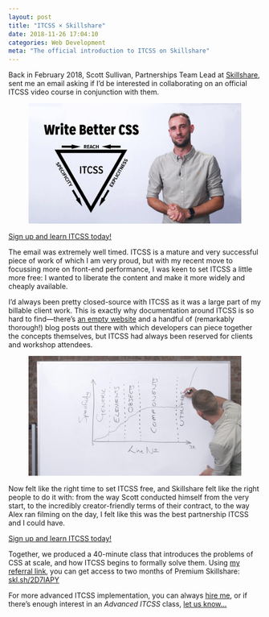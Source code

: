 ```yaml
---
layout: post
title: "ITCSS × Skillshare"
date: 2018-11-26 17:04:10
categories: Web Development
meta: "The official introduction to ITCSS on Skillshare"
---
```


Back in February 2018, Scott Sullivan, Partnerships Team Lead at
[Skillshare](https://skl.sh/2D7lAPY), sent me an email asking if I’d be
interested in collaborating on an official ITCSS video course in conjunction
with them.

<figure>
<img src="/wp-content/uploads/2018/11/itcss-01.jpg" alt="" />
<figcaption></figcaption>
</figure>

<a href="https://skl.sh/2D7lAPY" class="btn  btn--full">
  Sign up and learn ITCSS today!
</a>

The email was extremely well timed. ITCSS is a mature and very successful piece
of work of which I am very proud, but with my recent move to focussing more on
front-end performance, I was keen to set ITCSS a little more free: I wanted to
liberate the content and make it more widely and cheaply available.

I’d always been pretty closed-source with ITCSS as it was a large part of my
billable client work. This is exactly why documentation around ITCSS is so hard
to find—there’s [an empty website](https://itcss.io/) and a handful of
(remarkably thorough!) blog posts out there with which developers can piece
together the concepts themselves, but ITCSS had always been reserved for clients
and workshop attendees.

<figure>
<img src="/wp-content/uploads/2018/11/itcss-02.jpg" alt="" />
<figcaption></figcaption>
</figure>

Now felt like the right time to set ITCSS free, and Skillshare felt like the
right people to do it with: from the way Scott conducted himself from the very
start, to the incredibly creator-friendly terms of their contract, to the way
Alex ran filming on the day, I felt like this was the best partnership ITCSS and
I could have.

<a href="https://skl.sh/2D7lAPY" class="btn  btn--secondary  btn--full">
  Sign up and learn ITCSS today!
</a>

Together, we produced a 40-minute class that introduces the problems of CSS at
scale, and how ITCSS begins to formally solve them. Using [my referral
link](https://skl.sh/2D7lAPY), you can get access to two months of Premium
Skillshare: [skl.sh/2D7lAPY](https://skl.sh/2D7lAPY)

For more advanced ITCSS implementation, you can always [hire me](/contact/), or
if there’s enough interest in an _Advanced ITCSS_ class, [let us
know…](https://twitter.com/intent/tweet?text=%40csswizardry%20%40skillshare%20I%20would%20be%20really%20interested%20in%20an%20Advanced%20ITCSS%20class%21)

